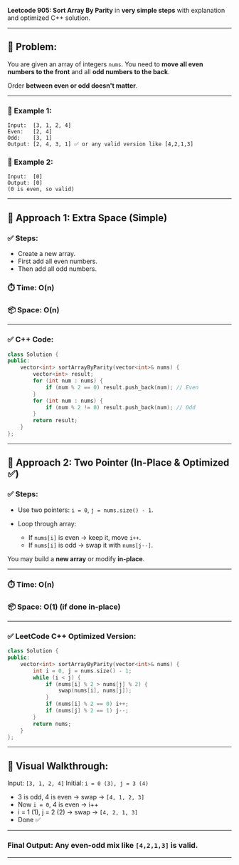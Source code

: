 **Leetcode 905: Sort Array By Parity** in **very simple steps** with explanation and optimized C++ solution.

---

## 🔸 Problem:

You are given an array of integers `nums`.
You need to **move all even numbers to the front** and all **odd numbers to the back**.

Order **between even or odd doesn't matter**.

---

### 🔹 Example 1:

```
Input:  [3, 1, 2, 4]
Even:   [2, 4]
Odd:    [3, 1]
Output: [2, 4, 3, 1] ✅ or any valid version like [4,2,1,3]
```

### 🔹 Example 2:

```
Input:  [0]
Output: [0]
(0 is even, so valid)
```

---

## 🔸 Approach 1: Extra Space (Simple)

### ✅ Steps:

* Create a new array.
* First add all even numbers.
* Then add all odd numbers.

### ⏱️ Time: O(n)

### 📦 Space: O(n)

---

### ✅ C++ Code:

```cpp
class Solution {
public:
    vector<int> sortArrayByParity(vector<int>& nums) {
        vector<int> result;
        for (int num : nums) {
            if (num % 2 == 0) result.push_back(num); // Even
        }
        for (int num : nums) {
            if (num % 2 != 0) result.push_back(num); // Odd
        }
        return result;
    }
};
```

---

## 🔸 Approach 2: Two Pointer (In-Place & Optimized ✅)

### ✅ Steps:

* Use two pointers: `i = 0`, `j = nums.size() - 1`.
* Loop through array:

  * If `nums[i]` is even → keep it, move `i++`.
  * If `nums[i]` is odd → swap it with `nums[j--]`.

You may build a **new array** or modify **in-place**.

---

### ⏱️ Time: O(n)

### 📦 Space: O(1) (if done in-place)

---

### ✅ LeetCode C++ Optimized Version:

```cpp
class Solution {
public:
    vector<int> sortArrayByParity(vector<int>& nums) {
        int i = 0, j = nums.size() - 1;
        while (i < j) {
            if (nums[i] % 2 > nums[j] % 2) {
                swap(nums[i], nums[j]);
            }
            if (nums[i] % 2 == 0) i++;
            if (nums[j] % 2 == 1) j--;
        }
        return nums;
    }
};
```

---

## 🔹 Visual Walkthrough:

Input: `[3, 1, 2, 4]`
Initial: `i = 0 (3), j = 3 (4)`

* 3 is odd, 4 is even → swap → `[4, 1, 2, 3]`
* Now `i = 0`, 4 is even → i++
* i = 1 (1), j = 2 (2) → swap → `[4, 2, 1, 3]`
* Done ✅

---

### Final Output: Any even-odd mix like `[4,2,1,3]` is valid.

---
